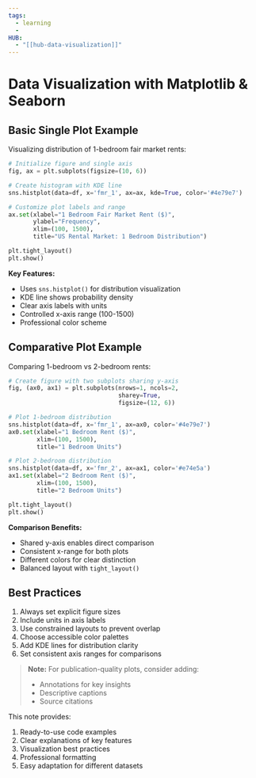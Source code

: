 ```yaml
---
tags:
  - learning
  - 
HUB:
  - "[[hub-data-visualization]]"
---
```

# Data Visualization with Matplotlib & Seaborn

## Basic Single Plot Example
Visualizing distribution of 1-bedroom fair market rents:

```python
# Initialize figure and single axis
fig, ax = plt.subplots(figsize=(10, 6))

# Create histogram with KDE line
sns.histplot(data=df, x='fmr_1', ax=ax, kde=True, color='#4e79e7')

# Customize plot labels and range
ax.set(xlabel="1 Bedroom Fair Market Rent ($)",
       ylabel="Frequency",
       xlim=(100, 1500),
       title="US Rental Market: 1 Bedroom Distribution")

plt.tight_layout()
plt.show()
```

**Key Features:**
- Uses `sns.histplot()` for distribution visualization
- KDE line shows probability density
- Clear axis labels with units
- Controlled x-axis range (100-1500)
- Professional color scheme

## Comparative Plot Example
Comparing 1-bedroom vs 2-bedroom rents:

```python
# Create figure with two subplots sharing y-axis
fig, (ax0, ax1) = plt.subplots(nrows=1, ncols=2, 
                               sharey=True,
                               figsize=(12, 6))

# Plot 1-bedroom distribution
sns.histplot(data=df, x='fmr_1', ax=ax0, color='#4e79e7')
ax0.set(xlabel="1 Bedroom Rent ($)",
        xlim=(100, 1500),
        title="1 Bedroom Units")

# Plot 2-bedroom distribution        
sns.histplot(data=df, x='fmr_2', ax=ax1, color='#e74e5a')
ax1.set(xlabel="2 Bedroom Rent ($)",
        xlim=(100, 1500),
        title="2 Bedroom Units")

plt.tight_layout()
plt.show()
```

**Comparison Benefits:**
- Shared y-axis enables direct comparison
- Consistent x-range for both plots
- Different colors for clear distinction
- Balanced layout with `tight_layout()`

## Best Practices
1. Always set explicit figure sizes
2. Include units in axis labels
3. Use constrained layouts to prevent overlap
4. Choose accessible color palettes
5. Add KDE lines for distribution clarity
6. Set consistent axis ranges for comparisons

> **Note:** For publication-quality plots, consider adding:
> - Annotations for key insights
> - Descriptive captions
> - Source citations




This note provides:
1. Ready-to-use code examples
2. Clear explanations of key features
3. Visualization best practices
4. Professional formatting
5. Easy adaptation for different datasets
